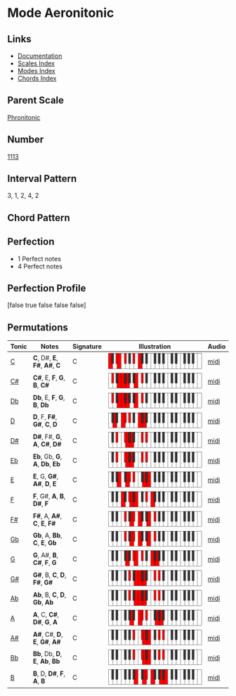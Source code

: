 # Mode Aeronitonic

## Links

- [Documentation](index.md)
- [Scales Index](Scales.md)
- [Modes Index](Modes.md)
- [Chords Index](Chords.md)

## Parent Scale

[Phronitonic](ScalePhronitonic.md)

## Number

[1113](https://ianring.com/musictheory/scales/1113)

## Interval Pattern

3, 1, 2, 4, 2

## Chord Pattern



## Perfection

- 1 Perfect notes
- 4 Perfect notes

## Perfection Profile

[false true false false false]

## Permutations

| Tonic | Notes | Signature | Illustration | Audio |
|-------|-------|-----------|--------------|-------|
| [C](ModeCNaturalAeronitonic.md) | **C**, D#, **E**, **F#**, **A#**, **C** | C | ![CNaturalAeronitonic](ModeCNaturalAeronitonic.png) | [midi](https://github.com/edipermadi/music/blob/main/docs/ModeCNaturalAeronitonic.mid?raw=true) |
| [C#](ModeCSharpAeronitonic.md) | **C#**, E, **F**, **G**, **B**, **C#** | C | ![CSharpAeronitonic](ModeCSharpAeronitonic.png) | [midi](https://github.com/edipermadi/music/blob/main/docs/ModeCSharpAeronitonic.mid?raw=true) |
| [Db](ModeDFlatAeronitonic.md) | **Db**, E, **F**, **G**, **B**, **Db** | C | ![DFlatAeronitonic](ModeDFlatAeronitonic.png) | [midi](https://github.com/edipermadi/music/blob/main/docs/ModeDFlatAeronitonic.mid?raw=true) |
| [D](ModeDNaturalAeronitonic.md) | **D**, F, **F#**, **G#**, **C**, **D** | C | ![DNaturalAeronitonic](ModeDNaturalAeronitonic.png) | [midi](https://github.com/edipermadi/music/blob/main/docs/ModeDNaturalAeronitonic.mid?raw=true) |
| [D#](ModeDSharpAeronitonic.md) | **D#**, F#, **G**, **A**, **C#**, **D#** | C | ![DSharpAeronitonic](ModeDSharpAeronitonic.png) | [midi](https://github.com/edipermadi/music/blob/main/docs/ModeDSharpAeronitonic.mid?raw=true) |
| [Eb](ModeEFlatAeronitonic.md) | **Eb**, Gb, **G**, **A**, **Db**, **Eb** | C | ![EFlatAeronitonic](ModeEFlatAeronitonic.png) | [midi](https://github.com/edipermadi/music/blob/main/docs/ModeEFlatAeronitonic.mid?raw=true) |
| [E](ModeENaturalAeronitonic.md) | **E**, G, **G#**, **A#**, **D**, **E** | C | ![ENaturalAeronitonic](ModeENaturalAeronitonic.png) | [midi](https://github.com/edipermadi/music/blob/main/docs/ModeENaturalAeronitonic.mid?raw=true) |
| [F](ModeFNaturalAeronitonic.md) | **F**, G#, **A**, **B**, **D#**, **F** | C | ![FNaturalAeronitonic](ModeFNaturalAeronitonic.png) | [midi](https://github.com/edipermadi/music/blob/main/docs/ModeFNaturalAeronitonic.mid?raw=true) |
| [F#](ModeFSharpAeronitonic.md) | **F#**, A, **A#**, **C**, **E**, **F#** | C | ![FSharpAeronitonic](ModeFSharpAeronitonic.png) | [midi](https://github.com/edipermadi/music/blob/main/docs/ModeFSharpAeronitonic.mid?raw=true) |
| [Gb](ModeGFlatAeronitonic.md) | **Gb**, A, **Bb**, **C**, **E**, **Gb** | C | ![GFlatAeronitonic](ModeGFlatAeronitonic.png) | [midi](https://github.com/edipermadi/music/blob/main/docs/ModeGFlatAeronitonic.mid?raw=true) |
| [G](ModeGNaturalAeronitonic.md) | **G**, A#, **B**, **C#**, **F**, **G** | C | ![GNaturalAeronitonic](ModeGNaturalAeronitonic.png) | [midi](https://github.com/edipermadi/music/blob/main/docs/ModeGNaturalAeronitonic.mid?raw=true) |
| [G#](ModeGSharpAeronitonic.md) | **G#**, B, **C**, **D**, **F#**, **G#** | C | ![GSharpAeronitonic](ModeGSharpAeronitonic.png) | [midi](https://github.com/edipermadi/music/blob/main/docs/ModeGSharpAeronitonic.mid?raw=true) |
| [Ab](ModeAFlatAeronitonic.md) | **Ab**, B, **C**, **D**, **Gb**, **Ab** | C | ![AFlatAeronitonic](ModeAFlatAeronitonic.png) | [midi](https://github.com/edipermadi/music/blob/main/docs/ModeAFlatAeronitonic.mid?raw=true) |
| [A](ModeANaturalAeronitonic.md) | **A**, C, **C#**, **D#**, **G**, **A** | C | ![ANaturalAeronitonic](ModeANaturalAeronitonic.png) | [midi](https://github.com/edipermadi/music/blob/main/docs/ModeANaturalAeronitonic.mid?raw=true) |
| [A#](ModeASharpAeronitonic.md) | **A#**, C#, **D**, **E**, **G#**, **A#** | C | ![ASharpAeronitonic](ModeASharpAeronitonic.png) | [midi](https://github.com/edipermadi/music/blob/main/docs/ModeASharpAeronitonic.mid?raw=true) |
| [Bb](ModeBFlatAeronitonic.md) | **Bb**, Db, **D**, **E**, **Ab**, **Bb** | C | ![BFlatAeronitonic](ModeBFlatAeronitonic.png) | [midi](https://github.com/edipermadi/music/blob/main/docs/ModeBFlatAeronitonic.mid?raw=true) |
| [B](ModeBNaturalAeronitonic.md) | **B**, D, **D#**, **F**, **A**, **B** | C | ![BNaturalAeronitonic](ModeBNaturalAeronitonic.png) | [midi](https://github.com/edipermadi/music/blob/main/docs/ModeBNaturalAeronitonic.mid?raw=true) |
